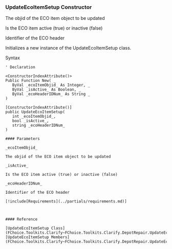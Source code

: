 ﻿### UpdateEcoItemSetup Constructor

The objid of the ECO item object to be updated

Is the ECO item active (true) or inactive (false)

Identifier of the ECO header

Initializes a new instance of the UpdateEcoItemSetup class.

Syntax

```vbnet
' Declaration

<ConstructorIndexAttribute()>
Public Function New( _
   ByVal _ecoItemObjid_ As Integer, _
   ByVal _isActive_ As Boolean, _
   ByVal _ecoHeaderIDNum_ As String _
)

[ConstructorIndexAttribute()]
public UpdateEcoItemSetup( 
   int _ecoItemObjid_,
   bool _isActive_,
   string _ecoHeaderIDNum_
)

#### Parameters

_ecoItemObjid_

The objid of the ECO item object to be updated

_isActive_

Is the ECO item active (true) or inactive (false)

_ecoHeaderIDNum_

Identifier of the ECO header

[!include[Requirements](../partials/requirements.md)]



#### Reference

[UpdateEcoItemSetup Class](FChoice.Toolkits.Clarify~FChoice.Toolkits.Clarify.DepotRepair.UpdateEcoItemSetup.md)  
[UpdateEcoItemSetup Members](FChoice.Toolkits.Clarify~FChoice.Toolkits.Clarify.DepotRepair.UpdateEcoItemSetup_members.md)